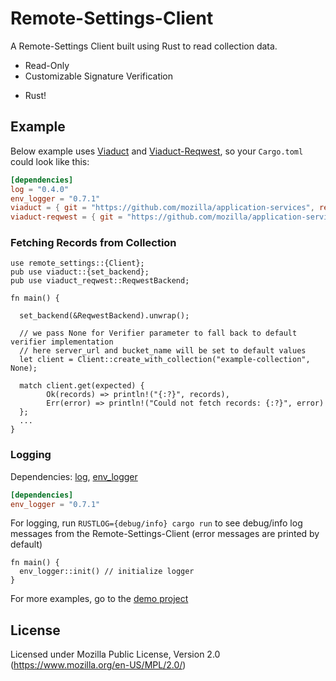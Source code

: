 # Remote-Settings-Client

A Remote-Settings Client built using Rust to read collection data.

- Read-Only
- Customizable Signature Verification
<!-- - Cross-Platform
- Robust -->
- Rust!

## Example

Below example uses [Viaduct](https://github.com/mozilla/application-services/tree/master/components/viaduct) and [Viaduct-Reqwest](https://github.com/mozilla/application-services/tree/master/components/support/viaduct-reqwest), so your `Cargo.toml` could look like this:

```toml
[dependencies]
log = "0.4.0"
env_logger = "0.7.1"
viaduct = { git = "https://github.com/mozilla/application-services", rev = "61dcc364ac0d6d0816ab88a494bbf20d824b009b"}
viaduct-reqwest = { git = "https://github.com/mozilla/application-services", rev = "61dcc364ac0d6d0816ab88a494bbf20d824b009b"}
```

### Fetching Records from Collection
```rust,no_run
use remote_settings::{Client};
pub use viaduct::{set_backend};
pub use viaduct_reqwest::ReqwestBackend;

fn main() {
  
  set_backend(&ReqwestBackend).unwrap();

  // we pass None for Verifier parameter to fall back to default verifier implementation
  // here server_url and bucket_name will be set to default values
  let client = Client::create_with_collection("example-collection", None);
  
  match client.get(expected) {
        Ok(records) => println!("{:?}", records),
        Err(error) => println!("Could not fetch records: {:?}", error)
  };
  ...
}
```

### Logging

Dependencies: [log](https://docs.rs/log), [env_logger](https://docs.rs/env_logger)

```toml
[dependencies]
env_logger = "0.7.1"
```

For logging, run `RUSTLOG={debug/info} cargo run` to see debug/info log messages from the Remote-Settings-Client (error messages are printed by default)

```rust,no_run
fn main() {
  env_logger::init() // initialize logger
}
```

For more examples, go to the [demo project](rs-client-demo)

## License

Licensed under Mozilla Public License, Version 2.0 (https://www.mozilla.org/en-US/MPL/2.0/)
